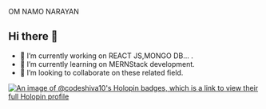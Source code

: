 OM NAMO NARAYAN 
## Hi there 👋
- 🔭 I’m currently working on REACT JS,MONGO DB... .
- 🌱 I’m currently learning  on  MERNStack development.
- 👯 I’m looking to collaborate on these related field.

[![An image of @codeshiva10's Holopin badges, which is a link to view their full Holopin profile](https://holopin.me/codeshiva10)](https://holopin.io/@codeshiva10)

